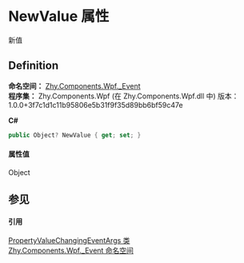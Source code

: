 # NewValue 属性


新值



## Definition
**命名空间：** <a href="N_Zhy_Components_Wpf__Event.md">Zhy.Components.Wpf._Event</a>  
**程序集：** Zhy.Components.Wpf (在 Zhy.Components.Wpf.dll 中) 版本：1.0.0+3f7c1d1c11b95806e5b31f9f35d89bb6bf59c47e

**C#**
``` C#
public Object? NewValue { get; set; }
```



#### 属性值
Object

## 参见


#### 引用
<a href="T_Zhy_Components_Wpf__Event_PropertyValueChangingEventArgs.md">PropertyValueChangingEventArgs 类</a>  
<a href="N_Zhy_Components_Wpf__Event.md">Zhy.Components.Wpf._Event 命名空间</a>  
